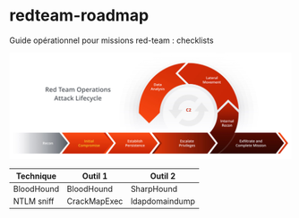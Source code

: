 # redteam-roadmap
Guide opérationnel  pour missions red-team : checklists

![Description de l'image](./images/5654334534-588895003.jpg)

| Technique | Outil 1 | Outil 2 |
|-----------|---------|---------|
| BloodHound | BloodHound | SharpHound |
| NTLM sniff | CrackMapExec | ldapdomaindump |
